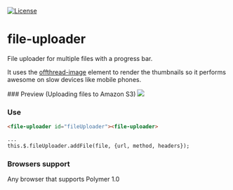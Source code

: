 [![License](https://img.shields.io/github/license/sharedlabs/sortable-list.svg?style=flat-square)](https://github.com/sharedlabs/file-uploader/blob/master/LICENSE.md)

# file-uploader

File uploader for multiple files with a progress bar.

It uses the [offthread-image](https://github.com/sharedlabs/offthread-image) element to render the thumbnails so it performs awesome on slow devices like mobile phones.

### Preview (Uploading files to Amazon S3)
![](http://i.giphy.com/l0ExvurNrcBCmwaFa.gif)

### Use
```html
<file-uploader id="fileUploader"><file-uploader>

...
this.$.fileUploader.addFile(file, {url, method, headers});
```

### Browsers support

Any browser that supports Polymer 1.0
